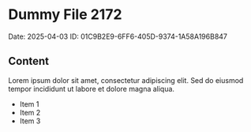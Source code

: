 # Dummy File 2172

Date: 2025-04-03
ID: 01C9B2E9-6FF6-405D-9374-1A58A196B847

## Content

Lorem ipsum dolor sit amet, consectetur adipiscing elit.
Sed do eiusmod tempor incididunt ut labore et dolore magna aliqua.

* Item 1
* Item 2
* Item 3

